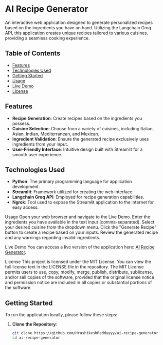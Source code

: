 # AI Recipe Generator

An interactive web application designed to generate personalized recipes based on the ingredients you have on hand. Utilizing the Langchain Groq API, this application creates unique recipes tailored to various cuisines, providing a seamless cooking experience.

## Table of Contents

- [Features](#features)
- [Technologies Used](#technologies-used)
- [Getting Started](#getting-started)
- [Usage](#usage)
- [Live Demo](https://d3e5-35-196-52-251.ngrok-free.app/)
- [License](#License.md)

## Features

- **Recipe Generation**: Create recipes based on the ingredients you possess.
- **Cuisine Selection**: Choose from a variety of cuisines, including Italian, Asian, Indian, Mediterranean, and Mexican.
- **Ingredient Validation**: Ensure the generated recipe exclusively uses ingredients from your input.
- **User-Friendly Interface**: Intuitive design built with Streamlit for a smooth user experience.

## Technologies Used

- **Python**: The primary programming language for application development.
- **Streamlit**: Framework utilized for creating the web interface.
- **Langchain Groq API**: Employed for recipe generation capabilities.
- **Ngrok**: Tool used to expose the Streamlit application to the internet for easy access.


Usage
Open your web browser and navigate to the Live Demo.
Enter the ingredients you have available in the text input (comma-separated).
Select your desired cuisine from the dropdown menu.
Click the "Generate Recipe" button to create a recipe based on your inputs.
Review the generated recipe and any warnings regarding invalid ingredients.


Live Demo
You can access a live version of the application here: [AI Recipe Generator](https://d3e5-35-196-52-251.ngrok-free.app/).


License
This project is licensed under the MIT License. You can view the full license text in the LICENSE file in the repository. The MIT License permits users to use, copy, modify, merge, publish, distribute, sublicense, and/or sell copies of the software, provided that the original license notice and permission notice are included in all copies or substantial portions of the software.



## Getting Started

To run the application locally, please follow these steps:

1. **Clone the Repository**:
   ```bash
   git clone https://github.com/HrushikeshReddyyyy/ai-recipe-generator.git
   cd ai-recipe-generator

